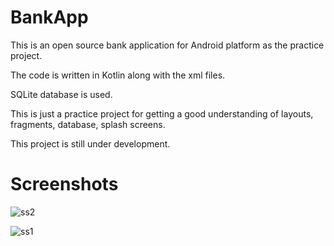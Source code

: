 # BankApp
This is an open source bank application for Android platform as the practice project. 

The code is written in Kotlin along with the xml files.

SQLite database is used.

This is just a practice project for getting a good understanding of layouts, fragments, database, splash screens.

This project is still under development.

# Screenshots
![ss2](https://github.com/sarwataijaz/BankApp/assets/124436066/a08a22ec-502e-442b-a1e4-4bf3a8325a46)

![ss1](https://github.com/sarwataijaz/BankApp/assets/124436066/e61f22f9-42ab-443f-a400-4b8a4b34b723)

